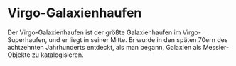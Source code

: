 # Virgo-Galaxienhaufen

Der Virgo-Galaxienhaufen ist der größte Galaxienhaufen im Virgo-Superhaufen, und
er liegt in seiner Mitte. Er wurde in den späten 70ern des achtzehnten
Jahrhunderts entdeckt, als man begann, Galaxien als Messier-Objekte zu
katalogisieren.

